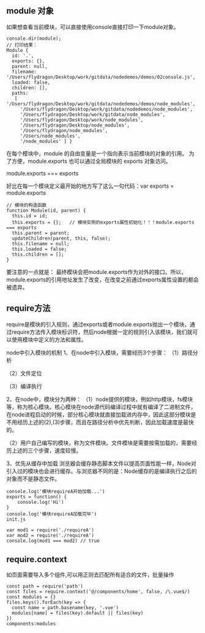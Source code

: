 ## module 对象

如果想查看当前模块，可以直接使用console直接打印一下module对象。

```
console.dir(module);
// 打印结果：
Module {
  id: '.',
  exports: {},
  parent: null,
  filename: '/Users/flydragon/Desktop/work/gitdata/nodedemos/demos/02console.js',
  loaded: false,
  children: [],
  paths:
   [ '/Users/flydragon/Desktop/work/gitdata/nodedemos/demos/node_modules',
     '/Users/flydragon/Desktop/work/gitdata/nodedemos/node_modules',
     '/Users/flydragon/Desktop/work/gitdata/node_modules',
     '/Users/flydragon/Desktop/work/node_modules',
     '/Users/flydragon/Desktop/node_modules',
     '/Users/flydragon/node_modules',
     '/Users/node_modules',
     '/node_modules' ] }
```

在每个模块中，module 的自由变量是一个指向表示当前模块的对象的引用。 为了方便，module.exports 也可以通过全局模块的 exports 对象访问。

module.exports === exports

好比在每一个模块定义最开始的地方写了这么一句代码：var exports = module.exports
```
// 模块的构造函数
function Module(id, parent) {
  this.id = id;
  this.exports = {};   // 模块实例的exports属性初始化！！！module.exports === exports
  this.parent = parent;
  updateChildren(parent, this, false);
  this.filename = null;
  this.loaded = false;
  this.children = [];
}
```

要注意的一点就是： 最终模块会把module.exports作为对外的接口。所以，module.exports的引用地址发生了改变，在改变之前通过exports属性设置的都会被遗弃。


## require方法
require是模块的引入规则，通过exports或者module.exports抛出一个模块，通过require方法传入模块标识符，然后node根据一定的规则引入该模块，我们就可以使用模块中定义的方法和属性。

node中引入模块的机制
1、在node中引入模块，需要经历3个步骤：
（1）路径分析

（2）文件定位

（3）编译执行

2、在node中，模块分为两种：
（1）node提供的模块，例如http模块，fs模块等，称为核心模块。核心模块在node源代码编译过程中就有编译了二进制文件，在node进程启动的时候，部分核心模块就直接加载进内存中，因此这部分模块是不用经历上述的(2),(3)步骤，而且在路径分析中优先判断，因此加载速度是最快的。

（2）用户自己编写的模块，称为文件模块。文件模块是需要按需加载的，需要经历上述的三个步骤，速度较慢。

3、优先从缓存中加载
浏览器会缓存静态脚本文件以提高页面性能一样，Node对引入过的模块也会进行缓存。与浏览器不同的是：Node缓存的是编译执行之后的对象而不是静态文件。
```
console.log('模块requireA开始加载...')
exports = function() {
    console.log('Hi')
}
console.log('模块requireA加载完毕')
init.js

var mod1 = require('./requireA')
var mod2 = require('./requireA')
console.log(mod1 === mod2) // true
```

## require.context

如页面需要导入多个组件,可以用正则去匹配所有适合的文件，批量操作
```
const path = require('path')
const files = require.context('@/components/home', false, /\.vue$/)
const modules = {}
files.keys().forEach(key => {
  const name = path.basename(key, '.vue')
  modules[name] = files(key).default || files(key)
})
components:modules

```